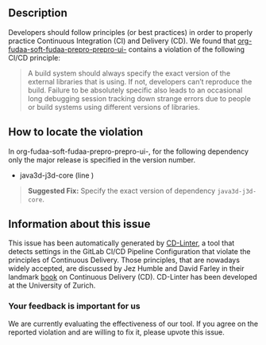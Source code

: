 
## Description
Developers should follow principles (or best practices) in order to properly practice Continuous Integration (CI) and Delivery (CD).
We found that [org-fudaa-soft-fudaa-prepro-prepro-ui-](https://gitlab.com/fudaa/fudaa-prepro/blob/master/.gitlab-ci.yml) contains a violation of the following CI/CD principle:

> A build system should always specify the exact version of the external libraries that is using.
If not, developers can’t reproduce the build. Failure to be absolutely specific also leads to an occasional long debugging session tracking down strange errors due to people or build systems using different versions of libraries.

## How to locate the violation

In org-fudaa-soft-fudaa-prepro-prepro-ui-, for the following dependency only the major release is specified in the version number.

* java3d-j3d-core (line )

> **Suggested Fix:** Specify the exact version of dependency `java3d-j3d-core`.

## Information about this issue

This issue has been automatically generated by [CD-Linter](https://gitlab.com/Jancso/configuration-analytics), a tool that detects settings in the GitLab CI/CD Pipeline Configuration that violate the principles of Continuous Delivery. Those principles, that are nowadays widely accepted, are discussed by Jez Humble and David Farley in their landmark [book](https://www.oreilly.com/library/view/continuous-delivery-reliable/9780321670250/) on Continuous Delivery (CD). CD-Linter has been developed at the University of Zurich.

### Your feedback is important for us
We are currently evaluating the effectiveness of our tool. If you agree on the reported violation and are willing to fix it, please upvote this issue.